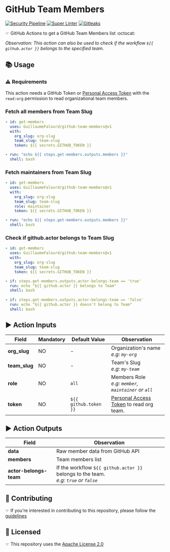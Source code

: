 # GitHub Team Members

<!-- markdownlint-disable MD009 MD013 -->
[![Security Pipeline](https://github.com/GuillaumeFalourd/github-team-members/actions/workflows/security-pipeline.yml/badge.svg)](https://github.com/GuillaumeFalourd/github-team-members/actions/workflows/security-pipeline.yml) [![Super Linter](https://github.com/GuillaumeFalourd/github-team-members/actions/workflows/super-linter.yml/badge.svg)](https://github.com/GuillaumeFalourd/github-team-members/actions/workflows/super-linter.yml) [![Gitleaks](https://github.com/GuillaumeFalourd/github-team-members/actions/workflows/gitleaks.yml/badge.svg)](https://github.com/GuillaumeFalourd/github-team-members/actions/workflows/gitleaks.yml)
<!-- markdownlint-enable MD009 MD013 -->

☞ GitHub Actions to get a GitHub Team Members list :octocat:

_Observation: This action can also be used to check if the workflow `${{ github.actor }}` belongs to the specified team._

## 📚 Usage

### ⚠️ Requirements

This action needs a GitHub Token or [Personal Access Token](https://docs.github.com/en/authentication/keeping-your-account-and-data-secure/creating-a-personal-access-token) with the `read:org` permission to read organizational team members.

### Fetch all members from Team Slug

```yaml
- id: get-members
  uses: GuillaumeFalourd/github-team-members@v1
  with:
    org_slug: org-slug
    team_slug: team-slug
    token: ${{ secrets.GITHUB_TOKEN }}

- run: "echo ${{ steps.get-members.outputs.members }}"
  shell: bash
```

### Fetch maintainers from Team Slug

```yaml
- id: get-members
  uses: GuillaumeFalourd/github-team-members@v1
  with:
    org_slug: org-slug
    team_slug: team-slug
    role: maintainer
    token: ${{ secrets.GITHUB_TOKEN }}

- run: "echo ${{ steps.get-members.outputs.members }}"
  shell: bash
```

### Check if github.actor belongs to Team Slug

```yaml
- id: get-members
  uses: GuillaumeFalourd/github-team-members@v1
  with:
    org_slug: org-slug
    team_slug: team-slug
    token: ${{ secrets.GITHUB_TOKEN }}

- if: steps.get-members.outputs.actor-belongs-team == 'true'
  run: echo "${{ github.actor }} belongs to Team"
  shell: bash
  
- if: steps.get-members.outputs.actor-belongs-team == 'false'
  run: echo "${{ github.actor }} doesn't belong to Team"
  shell: bash
```

## ▶️ Action Inputs

Field | Mandatory | Default Value | Observation
------------ | ------------  | ------------- | -------------
**org_slug** | NO | - | Organization's name <br/> _e.g: `my-org`_
**team_slug** | NO | - | Team's Slug <br/> _e.g: `my-team`_
**role** | NO | `all` | Members Role <br/> _e.g: `member`, `maintainer` or `all`_
**token** | NO | `${{ github.token }}` | [Personal Access Token](https://docs.github.com/en/authentication/keeping-your-account-and-data-secure/creating-a-personal-access-token) to read org team.

## ▶️ Action Outputs

Field | Observation
------------ | ------------
**data** | Raw member data from GitHub API
**members** | Team members list
**actor-belongs-team** | If the workflow `${{ github.actor }}` belongs to the team. <br/> _e.g: `true` or `false`_

## 🤝 Contributing

☞ If you're interested in contributing to this repository, please follow the [guidelines](https://github.com/GuillaumeFalourd/github-team-members/blob/main/CONTRIBUTING.md)

## 🏅 Licensed

☞ This repository uses the [Apache License 2.0](https://github.com/GuillaumeFalourd/github-team-members/blob/main/LICENSE)

<!-- ### Contribuidores

<a href="https://github.com/GuillaumeFalourd/github-team-members/graphs/contributors">
  <img src="https://contrib.rocks/image?repo=GuillaumeFalourd/github-team-members" />
</a>

(Criado com [contributors-img](https://contrib.rocks)) -->
